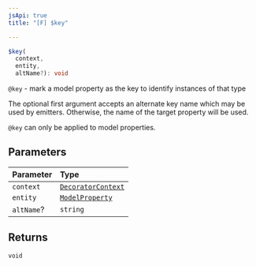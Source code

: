 ```yaml
---
jsApi: true
title: "[F] $key"

---
```

```ts
$key(
  context,
  entity,
  altName?): void
```

`@key` - mark a model property as the key to identify instances of that type

The optional first argument accepts an alternate key name which may be used by emitters.
Otherwise, the name of the target property will be used.

`@key` can only be applied to model properties.

## Parameters

| Parameter | Type |
| :------ | :------ |
| `context` | [`DecoratorContext`](Interface.DecoratorContext.md) |
| `entity` | [`ModelProperty`](Interface.ModelProperty.md) |
| `altName`? | `string` |

## Returns

`void`
